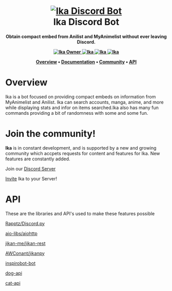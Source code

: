 <h1 align = "center">
  <br>
  <a href = "https://github.com/m-jora/Ika"><img src = "https://i.imgur.com/oF1Yd7Am.jpg" alt = "Ika Discord Bot"></a>
  <br>
  Ika Discord Bot
</h1>

<h4 align = "center"> Obtain compact embed from Anilist and MyAnimelist without ever leaving Discord.

<p align = "center">
  <a href="https://top.gg/bot/705683895055679521">
    <img src="https://top.gg/api/widget/705683895055679521.svg" alt="Ika Owner">
  </a>
  <a href="https://top.gg/bot/705683895055679521">
    <img src="https://top.gg/api/widget/705683895055679521.svg" alt="Ika" />
  </a>
  <a href="https://top.gg/bot/705683895055679521">
    <img src="https://top.gg/api/widget/705683895055679521.svg" alt="Ika" />
  </a>
  <a href="https://top.gg/bot/705683895055679521">
    <img src="https://top.gg/api/widget/705683895055679521.svg" alt="Ika" />
</a>

<p align = "center">
  <a href = "#overview">Overview</a>
  •
  <a href = "https://hheselbarth.gitbook.io/ika/">Documentation</a>
  •
  <a href = "#join-the-community">Community</a>
  •
  <a href = "#API">API</a>
</p>

# Overview

Ika is a bot focused on providing compact embeds on information from MyAnimelist and Anilist. Ika can search
accounts, manga, anime, and more while displaying stats and infor on items searched.Ika also has
many fun commands providing a bit of randomness with some and some fun.

# Join the community!

**Ika** is in constant development, and is supported by a new and growing community which accpets requests
for content and features for Ika. New features are constantly added. 

Join our [Discord Server](https://discord.gg/xG7HEHu)

[Invite](https://discord.com/api/oauth2/authorize?client_id=705683895055679521&permissions=3533888&scope=bot) Ika to your Server!

# API

These are the libraries and API's used to make these features possible

[Rapptz/Discord.py](https://github.com/Rapptz/discord.py)

[aio-libs/aiohttp](https://github.com/aio-libs/aiohttp)

[jikan-me/jikan-rest](https://github.com/jikan-me/jikan-rest)

[AWConant/jikanpy](https://github.com/AWConant/jikanpy)

[inspirobot-bot](https://inspirobot.me/api?generate=true)

[dog-api](https://dog.ceo/dog-api/)

[cat-api](http://thecatapi.com)
